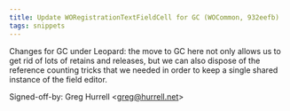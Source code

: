 ```yaml
---
title: Update WORegistrationTextFieldCell for GC (WOCommon, 932eefb)
tags: snippets
---
```


Changes for GC under Leopard: the move to GC here not only allows us to get rid of lots of retains and releases, but we can also dispose of the reference counting tricks that we needed in order to keep a single shared instance of the field editor.

Signed-off-by: Greg Hurrell &lt;greg@hurrell.net&gt;
